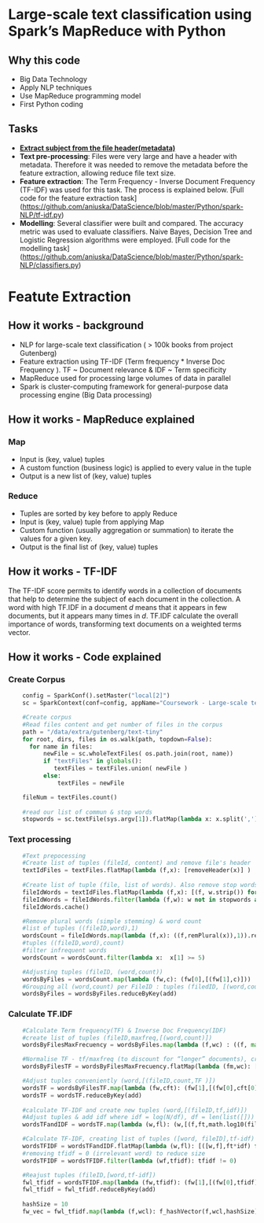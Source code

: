 
# Large-scale text classification using Spark’s MapReduce with Python

## Why this code

- Big Data Technology
- Apply NLP techniques
- Use MapReduce programming model
- First Python coding

## Tasks
- [**Extract subject from the file header(metadata)**](https://github.com/aniuska/DataScience/blob/master/Python/spark-NLP/Read%20metada%20to%20Subjects.py)
- **Text pre-processing**: Files were very large and have a header with metadata. Therefore it was needed to remove the metadata before the feature extraction, allowing reduce file text size.
- **Feature extraction**: The Term Frequency - Inverse Document Frequency (TF-IDF) was used for this task. The process is explained below. [Full code for the feature extraction task] (https://github.com/aniuska/DataScience/blob/master/Python/spark-NLP/tf-idf.py)
- **Modelling**: Several classifier were built and compared. The accuracy metric was used to evaluate classifiers. Naive Bayes, Decision Tree and Logistic Regression algorithms were employed. [Full code for the modelling task] (https://github.com/aniuska/DataScience/blob/master/Python/spark-NLP/classifiers.py)

# Featute Extraction

## How it works - background

- NLP for large-scale text classification ( > 100k books from project Gutenberg)
- Feature extraction using TF-IDF (Term frequency * Inverse Doc Frequency ). 
  TF ~ Document relevance & IDF ~ Term specificity
- MapReduce used for processing large volumes of data in parallel
- Spark is cluster-computing framework for general-purpose data processing engine (Big Data processing) 


## How it works - MapReduce explained

### Map
- Input is (key, value) tuples
- A custom function (business logic) is applied to every value in the tuple
- Output is a new list of (key,  value) tuples

### Reduce
- Tuples are sorted by key before to apply Reduce
- Input is (key, value) tuple from applying Map
- Custom function (usually aggregation or summation) to iterate the values for a given key. 
- Output is the final list of (key,  value) tuples

## How it works - TF-IDF
The TF-IDF score permits to identify words in a collection of documents that help to determine the subject of each document in the collection. A word with high TF.IDF in a document *d* means that it appears in few documents, but it appears many times in *d*. TF.IDF calculate the overall importance of words, transforming text documents on a weighted terms vector. 

## How it works - Code explained

### Create Corpus


```python
    config = SparkConf().setMaster("local[2]")
    sc = SparkContext(conf=config, appName="Coursework - Large-scale text classification")

    #Create corpus
    #Read files content and get number of files in the corpus
    path = "/data/extra/gutenberg/text-tiny"
    for root, dirs, files in os.walk(path, topdown=False):
      for name in files:
          newFile = sc.wholeTextFiles( os.path.join(root, name))
          if "textFiles" in globals():
             textFiles = textFiles.union( newFile )
          else:
              textFiles = newFile

    fileNum = textFiles.count()  
    
    #read our list of commun & stop words
    stopwords = sc.textFile(sys.argv[1]).flatMap(lambda x: x.split(',')).collect()
```

### Text processing


```python
    #Text prepocessing
    #Create list of tuples (fileId, content) and remove file's header
    textIdFiles = textFiles.flatMap(lambda (f,x): [removeHeader(x)] )
    
    #Create list of tuple (file, list of words). Also remove stop words
    fileIdWords = textIdFiles.flatMap(lambda (f,x): [(f, w.strip()) for w in re.split('\W+',x)])
    fileIdWords = fileIdWords.filter(lambda (f,w): w not in stopwords and len(w) > 0)
    fileIdWords.cache()

    #Remove plural words (simple stemming) & word count
    #list of tuples ((fileID,word),1)
    wordsCount = fileIdWords.map(lambda (f,x): ((f,remPlural(x)),1)).reduceByKey(add)
    #tuples ((fileID,word),count)
    #filter infrequent words
    wordsCount = wordsCount.filter(lambda x:  x[1] >= 5)

    #Adjusting tuples (fileID, (word,count)) 
    wordsByFiles = wordsCount.map(lambda (fw,c): (fw[0],[(fw[1],c)]))
    #Grouping all (word,count) per FileID : tuples (filedID, [(word,count)])
    wordsByFiles = wordsByFiles.reduceByKey(add)
```

### Calculate TF.IDF


```python
    #Calculate Term frequency(TF) & Inverse Doc Frequency(IDF)
    #create list of tuples (fileID,maxfreq,[(word,count)])
    wordsByFilesMaxFrecuency = wordsByFiles.map(lambda (f,wc) : ((f, max(wc, key = lambda l: l[1])), wc) )

    #Normalise TF - tf/maxfreq (to discount for “longer” documents), creating list of tuples ([fileID,w],[count,TF])
    wordsByFilesTF = wordsByFilesMaxFrecuency.flatMap(lambda (fm,wc): [([fm[0], w],[c,c*1.0/fm[1][1]]) for (w,c) in wc])

    #Adjust tuples conveniently (word,[(fileID,count,TF )]) 
    wordsTF = wordsByFilesTF.map(lambda (fw,cft): (fw[1],[(fw[0],cft[0],cft[1])] ) )
    wordsTF = wordsTF.reduceByKey(add)
    
    #calculate TF-IDF and create new tuples (word,[(fileID,tf,idf)])
    #Adjust tuples & add idf where idf = log(N/df), df = len(list([]))
    wordsTFandIDF = wordsTF.map(lambda (w,fl): (w,[(f,ft,math.log10(fileNum/len(fl))) for (f,c,ft) in fl ]) )

    #Calculate TF-IDF, creating list of tuples ([word, fileID],tf-idf)
    wordsTFIDF = wordsTFandIDF.flatMap(lambda (w,fl): [([w,f],ft*idf) for (f,ft,idf) in fl] )
    #removing tfidf = 0 (irrelevant word) to reduce size
    wordsTFIDF = wordsTFIDF.filter(lambda (wf,tfidf): tfidf != 0) 

    #Reajust tuples (fileID,[word,tf-idf])
    fwl_tfidf = wordsTFIDF.map(lambda (fw,tfidf): (fw[1],[(fw[0],tfidf)] ) )
    fwl_tfidf = fwl_tfidf.reduceByKey(add)
    
    hashSize = 10
    fw_vec = fwl_tfidf.map(lambda (f,wcl): f_hashVector(f,wcl,hashSize) )
```
